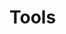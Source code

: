 # Tools

<meta property="og:title" content="Tools"/>

<script src="https://giscus.app/client.js"
        data-repo="bids-standard/bids-website"
        data-repo-id="MDEwOlJlcG9zaXRvcnkzODMzNzAyNg=="
        data-category="General"
        data-category-id="DIC_kwDOAkj6As4Cft4a"
        data-mapping="og:title"
        data-strict="0"
        data-reactions-enabled="1"
        data-emit-metadata="0"
        data-input-position="top"
        data-theme="noborder_dark"
        data-lang="en"
        data-loading="lazy"
        crossorigin="anonymous"
        async>
</script>
